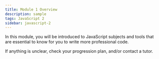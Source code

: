 ```yaml
---
title: Module 1 Overview
description: sample
tags: JavaScript 2
sidebar: javascript-2
---
```


In this module, you will be introduced to JavaScript subjects and tools that are essential to know for you to write more professional code.

If anything is unclear, check your progression plan, and/or contact a tutor.
